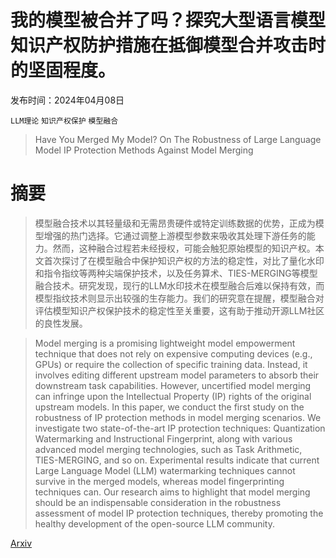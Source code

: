 # 我的模型被合并了吗？探究大型语言模型知识产权防护措施在抵御模型合并攻击时的坚固程度。

发布时间：2024年04月08日

`LLM理论` `知识产权保护` `模型融合`

> Have You Merged My Model? On The Robustness of Large Language Model IP Protection Methods Against Model Merging

# 摘要

> 模型融合技术以其轻量级和无需昂贵硬件或特定训练数据的优势，正成为模型增强的热门选择。它通过调整上游模型参数来吸收其处理下游任务的能力。然而，这种融合过程若未经授权，可能会触犯原始模型的知识产权。本文首次探讨了在模型融合中保护知识产权的方法的稳定性，对比了量化水印和指令指纹等两种尖端保护技术，以及任务算术、TIES-MERGING等模型融合技术。研究发现，现行的LLM水印技术在模型融合后难以保持有效，而模型指纹技术则显示出较强的生存能力。我们的研究意在提醒，模型融合对评估模型知识产权保护技术的稳定性至关重要，这有助于推动开源LLM社区的良性发展。

> Model merging is a promising lightweight model empowerment technique that does not rely on expensive computing devices (e.g., GPUs) or require the collection of specific training data. Instead, it involves editing different upstream model parameters to absorb their downstream task capabilities. However, uncertified model merging can infringe upon the Intellectual Property (IP) rights of the original upstream models. In this paper, we conduct the first study on the robustness of IP protection methods in model merging scenarios. We investigate two state-of-the-art IP protection techniques: Quantization Watermarking and Instructional Fingerprint, along with various advanced model merging technologies, such as Task Arithmetic, TIES-MERGING, and so on. Experimental results indicate that current Large Language Model (LLM) watermarking techniques cannot survive in the merged models, whereas model fingerprinting techniques can. Our research aims to highlight that model merging should be an indispensable consideration in the robustness assessment of model IP protection techniques, thereby promoting the healthy development of the open-source LLM community.

[Arxiv](https://arxiv.org/abs/2404.05188)